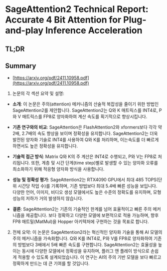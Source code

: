 # SageAttention2 Technical Report: Accurate 4 Bit Attention for Plug-and-play Inference Acceleration
## TL;DR
## Summary
- [https://arxiv.org/pdf/2411.10958.pdf](https://arxiv.org/pdf/2411.10958.pdf)

1. 논문의 각 섹션 요약 및 설명:

- **소개**:
  이 논문은 주의(attention) 메커니즘의 산술적 복잡성을 줄이기 위한 방법인 SageAttention2를 제안합니다. SageAttention2는 Q와 K 매트릭스를 INT4로, P와 V 매트릭스를 FP8로 양자화하여 계산 속도를 획기적으로 향상시킵니다.
  
- **기존 연구와의 비교**:
  SageAttention은 FlashAttention2와 xformers보다 각각 약 2배, 2.7배의 속도 향상을 보이며 정확성을 유지합니다. SageAttention2는 더욱 발전된 양자화 기술로 INT4를 사용하여 Q와 K를 처리하며, 이는속도를 더 빠르게 하면서도 높은 정확성을 유지합니다.
  
- **기술적 접근 방식**:
  Matrix Q와 K의 주 계산은 INT4로 수행되고, P와 V는 FP8로 처리됩니다. 또한, 계층 및 시간 단계(time step)별로 발생할 수 있는 양자화 오류를 최소화하기 위해 적응형 양자화 방식을 사용합니다.
  
- **성능 및 정확성 평가**:
  SageAttention2는 RTX4090 GPU에서 최대 485 TOPS(단위 시간당 작업 수)를 기록하며, 기존 방법보다 최대 5.4배 빠른 성능을 보입니다. 다양한 언어, 이미지, 비디오 생성 모델에서도 높은 수준의 정확도를 유지하며, 모형 성능의 저하가 거의 발생하지 않습니다.

- **결론**:
  SageAttention2는 기존의 기술적인 한계를 넘어 효율적이고 빠른 주의 메커니즘을 제공합니다. 보다 정확하고 다양한 모델에 보편적으로 적용 가능하며, 향후 FP8 매트밀(MatMul)을 Hopper 아키텍처에 구현하는 것을 목표로 합니다.

2. 전체 요약:
이 논문은 SageAttention2라는 혁신적인 양자화 기술을 통해 AI 모델의 주의 메커니즘을 가속화합니다. Q와 K를 INT4로, P와 V를 FP8로 양자화하여 기존의 방법보다 3배에서 5배 빠른 속도를 구현합니다. SageAttention2는 효율성을 높이는 동시에 다양한 모델에서 정확성을 유지하며, 플러그 앤 플레이 방식으로 손쉽게 적용할 수 있도록 설계되었습니다. 이 연구는 AI의 주의 기반 모델을 보다 빠르고 정확하게 만드는 데 큰 기여를 할 것입니다.  